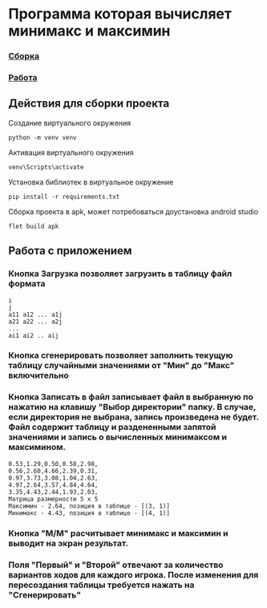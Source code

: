 # Программа которая вычисляет минимакс и максимин

### [Сборка](#компиляция)
### [Работа](#работа)


## <a name="компиляция">Действия для сборки проекта</a>

Создание виртуального окружения
```
python -m venv venv 
```
Активация виртуального окружения
```
venv\Scripts\activate 
```
Установка библиотек в виртуальное окружение
```
pip install -r requirements.txt 
```
Сборка проекта в apk, может потребоваться доустановка android studio
```
flet build apk
```
## <a name="работа">Работа с приложением</a>

### Кнопка Загрузка позволяет загрузить в таблицу файл формата 
```
i
j
a11 a12 ... a1j
a21 a22 ... a2j
...
ai1 ai2 .. aij
```
### Кнопка сгенерировать позволяет заполнить текущую таблицу случайными значениями от "Мин" до "Макс" включительно
### Кнопка Записать в файл записывает файл в выбранную по нажатию на клавишу "Выбор директории" папку. В случае, если директория не выбрана, запись произведена не будет. Файл содержит таблицу и раздененными запятой значениями и запись о вычисленных минимаксом и максимином.
```
0.53,1.29,0.50,0.58,2.98,
0.56,2.60,4.66,2.39,0.31,
0.97,3.73,3.08,1.04,2.63,
4.97,2.64,3.57,4.84,4.64,
3.35,4.43,2.44,1.93,2.03,
Матрица размерности 5 x 5 
Максимин - 2.64, позиция в таблице - [(3, 1)]
Минимакс - 4.43, позиция в таблице - [(4, 1)]
```
### Кнопка "М/М" расчитывает минимакс и максимин и выводит на экран результат.
### Поля "Первый" и "Второй" отвечают за количество вариантов ходов для каждого игрока. После изменения для пересоздания таблицы требуется нажать на "Сгенерировать"